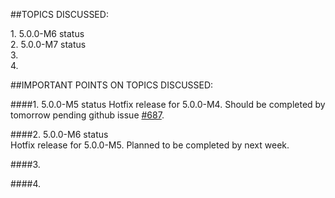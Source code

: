 ##TOPICS DISCUSSED:

​1. 5.0.0-M6 status  
2. 5.0.0-M7 status  
3.   
4.  


##IMPORTANT POINTS ON TOPICS DISCUSSED:

####​1. 5.0.0-M5 status 
Hotfix release for 5.0.0-M4. Should be completed by tomorrow pending github issue [#687](https://github.com/codenvy/codenvy/issues/687).

####2. 5.0.0-M6 status  
Hotfix release for 5.0.0-M5. Planned to be completed by next week.

####3. 

####4. 